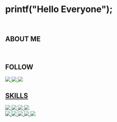 <h1>printf("Hello Everyone");</h1>
<br>
<h2>ABOUT ME</h2>
<br>
<h2>FOLLOW</h2>
<a href = "https://wise-flavor-74c.notion.site/76949f0eda8540d383b7a53eb6277640"><img src="https://img.shields.io/badge/Notion-000000?style=flat-square&logo=Notion&logoColor=white"/>
<a href = "https://www.instagram.com/hwax._.423/"><img src="https://img.shields.io/badge/Instagram-000000?style=flat-square&logo=Instagram&logoColor=white"/>
<a href = "https://velog.io/@hwax"><img src="https://img.shields.io/badge/Velog-000000?style=flat-square&logo=Velog&logoColor=white"/>
<br/>
<h2>SKILLS</h2>
<img src="https://img.shields.io/badge/HTML5-000000?style=flat-square&logo=HTML5&logoColor=white"/>
<img src="https://img.shields.io/badge/CSS3-000000?style=flat-square&logo=CSS3&logoColor=white"/>
<img src="https://img.shields.io/badge/JavaScript-000000?style=flat-square&logo=javascript&logoColor=white"/>
<img src="https://img.shields.io/badge/Figma-000000?style=flat-square&logo=Figma&logoColor=white"/>
</br>
<img src="https://img.shields.io/badge/Node.js-000000?style=flat-square&logo=Node.js&logoColor=white"/>
<img src="https://img.shields.io/badge/Python-000000?style=flat-square&logo=Python&logoColor=white"/>
<img src="https://img.shields.io/badge/C-000000?style=flat-square&logo=C&logoColor=white"/>
<img src="https://img.shields.io/badge/Arduino-000000?style=flat-square&logo=Arduino&logoColor=white"/>
<img src="https://img.shields.io/badge/Oracle-000000?style=flat-square&logo=Oracle&logoColor=white"/>


</div>
